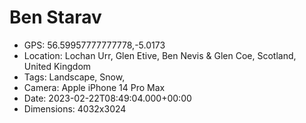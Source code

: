 # Ben Starav

- GPS: 56.59957777777778,-5.0173
- Location: Lochan Urr, Glen Etive, Ben Nevis & Glen Coe, Scotland, United Kingdom
- Tags: Landscape, Snow,
- Camera: Apple iPhone 14 Pro Max
- Date: 2023-02-22T08:49:04.000+00:00
- Dimensions: 4032x3024

